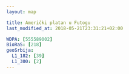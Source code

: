 ```yaml
---
layout: map

title: Američki platan u Futogu
last_modified_at: 2018-05-21T23:31:21+02:00

WDPA: [555589002]
BioRaS: [218]
geoSrbija:
  L1_182: [39]
  L1_300: [2]
---
```

